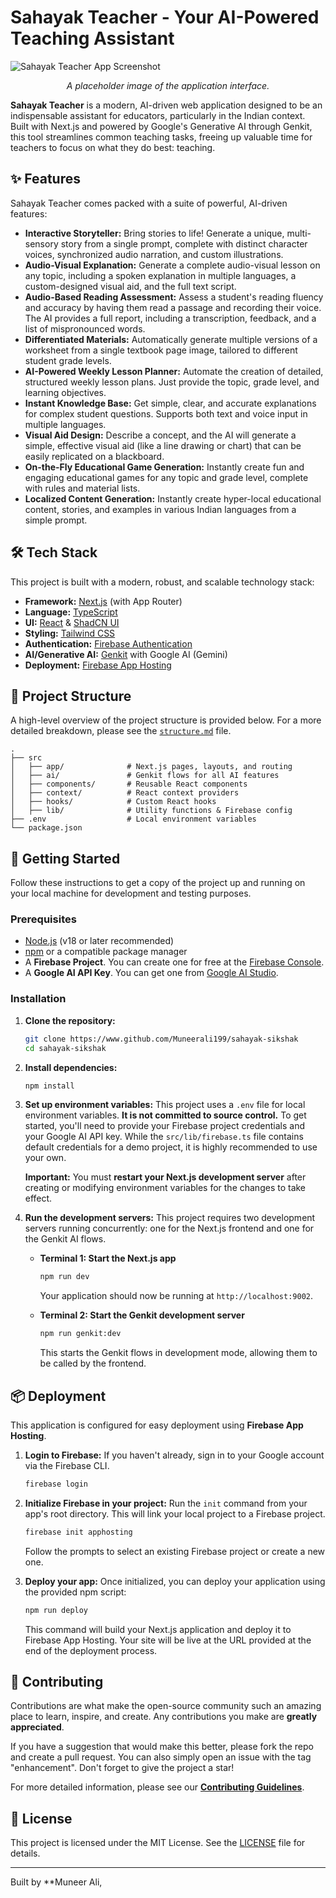 # Sahayak Teacher - Your AI-Powered Teaching Assistant

![Sahayak Teacher App Screenshot](https://placehold.co/800x400.png)
*<p align="center">A placeholder image of the application interface.</p>*

**Sahayak Teacher** is a modern, AI-driven web application designed to be an indispensable assistant for educators, particularly in the Indian context. Built with Next.js and powered by Google's Generative AI through Genkit, this tool streamlines common teaching tasks, freeing up valuable time for teachers to focus on what they do best: teaching.



## ✨ Features

Sahayak Teacher comes packed with a suite of powerful, AI-driven features:

*   **Interactive Storyteller:** Bring stories to life! Generate a unique, multi-sensory story from a single prompt, complete with distinct character voices, synchronized audio narration, and custom illustrations.
*   **Audio-Visual Explanation:** Generate a complete audio-visual lesson on any topic, including a spoken explanation in multiple languages, a custom-designed visual aid, and the full text script.
*   **Audio-Based Reading Assessment:** Assess a student's reading fluency and accuracy by having them read a passage and recording their voice. The AI provides a full report, including a transcription, feedback, and a list of mispronounced words.
*   **Differentiated Materials:** Automatically generate multiple versions of a worksheet from a single textbook page image, tailored to different student grade levels.
*   **AI-Powered Weekly Lesson Planner:** Automate the creation of detailed, structured weekly lesson plans. Just provide the topic, grade level, and learning objectives.
*   **Instant Knowledge Base:** Get simple, clear, and accurate explanations for complex student questions. Supports both text and voice input in multiple languages.
*   **Visual Aid Design:** Describe a concept, and the AI will generate a simple, effective visual aid (like a line drawing or chart) that can be easily replicated on a blackboard.
*   **On-the-Fly Educational Game Generation:** Instantly create fun and engaging educational games for any topic and grade level, complete with rules and material lists.
*   **Localized Content Generation:** Instantly create hyper-local educational content, stories, and examples in various Indian languages from a simple prompt.

## 🛠️ Tech Stack

This project is built with a modern, robust, and scalable technology stack:

*   **Framework:** [Next.js](https://nextjs.org/) (with App Router)
*   **Language:** [TypeScript](https://www.typescriptlang.org/)
*   **UI:** [React](https://react.dev/) & [ShadCN UI](https://ui.shadcn.com/)
*   **Styling:** [Tailwind CSS](https://tailwindcss.com/)
*   **Authentication:** [Firebase Authentication](https://firebase.google.com/docs/auth)
*   **AI/Generative AI:** [Genkit](https://firebase.google.com/docs/genkit) with Google AI (Gemini)
*   **Deployment:** [Firebase App Hosting](https://firebase.google.com/docs/app-hosting)

## 📂 Project Structure

A high-level overview of the project structure is provided below. For a more detailed breakdown, please see the [`structure.md`](./structure.md) file.

```
.
├── src
│   ├── app/              # Next.js pages, layouts, and routing
│   ├── ai/               # Genkit flows for all AI features
│   ├── components/       # Reusable React components
│   ├── context/          # React context providers
│   ├── hooks/            # Custom React hooks
│   ├── lib/              # Utility functions & Firebase config
├── .env                  # Local environment variables
└── package.json
```

## 🚀 Getting Started

Follow these instructions to get a copy of the project up and running on your local machine for development and testing purposes.

### Prerequisites

*   [Node.js](https://nodejs.org/) (v18 or later recommended)
*   [npm](https://www.npmjs.com/) or a compatible package manager
*   A **Firebase Project**. You can create one for free at the [Firebase Console](https://console.firebase.google.com/).
*   A **Google AI API Key**. You can get one from [Google AI Studio](https://aistudio.google.com/app/apikey).

### Installation

1.  **Clone the repository:**
    ```bash
    git clone https://www.github.com/Muneerali199/sahayak-sikshak
    cd sahayak-sikshak
    ```

2.  **Install dependencies:**
    ```bash
    npm install
    ```

3.  **Set up environment variables:**
    This project uses a `.env` file for local environment variables. **It is not committed to source control.** To get started, you'll need to provide your Firebase project credentials and your Google AI API key. While the `src/lib/firebase.ts` file contains default credentials for a demo project, it is highly recommended to use your own.

    **Important:** You must **restart your Next.js development server** after creating or modifying environment variables for the changes to take effect.

4.  **Run the development servers:**
    This project requires two development servers running concurrently: one for the Next.js frontend and one for the Genkit AI flows.

    *   **Terminal 1: Start the Next.js app**
        ```bash
        npm run dev
        ```
        Your application should now be running at `http://localhost:9002`.

    *   **Terminal 2: Start the Genkit development server**
        ```bash
        npm run genkit:dev
        ```
        This starts the Genkit flows in development mode, allowing them to be called by the frontend.

## 📦 Deployment

This application is configured for easy deployment using **Firebase App Hosting**.

1.  **Login to Firebase:**
    If you haven't already, sign in to your Google account via the Firebase CLI.
    ```bash
    firebase login
    ```

2.  **Initialize Firebase in your project:**
    Run the `init` command from your app's root directory. This will link your local project to a Firebase project.
    ```bash
    firebase init apphosting
    ```
    Follow the prompts to select an existing Firebase project or create a new one.

3.  **Deploy your app:**
    Once initialized, you can deploy your application using the provided npm script:
    ```bash
    npm run deploy
    ```
    This command will build your Next.js application and deploy it to Firebase App Hosting. Your site will be live at the URL provided at the end of the deployment process.

## 🤝 Contributing

Contributions are what make the open-source community such an amazing place to learn, inspire, and create. Any contributions you make are **greatly appreciated**.

If you have a suggestion that would make this better, please fork the repo and create a pull request. You can also simply open an issue with the tag "enhancement". Don't forget to give the project a star!

For more detailed information, please see our [**Contributing Guidelines**](./CONTRIBUTING.md).

## 📜 License

This project is licensed under the MIT License. See the [LICENSE](./LICENSE) file for details.

---

Built by **Muneer Ali, 
